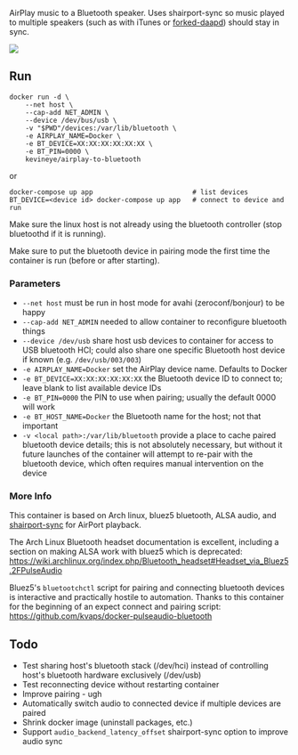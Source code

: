 AirPlay music to a Bluetooth speaker. Uses shairport-sync so music played to multiple speakers (such as with iTunes or [forked-daapd](https://hub.docker.com/r/kevineye/shairport-sync/)) should stay in sync.

[![](https://images.microbadger.com/badges/image/kevineye/airplay-to-bluetooth.svg)](https://microbadger.com/images/kevineye/airplay-to-bluetooth "Get your own image badge on microbadger.com")

## Run

```
docker run -d \
    --net host \
    --cap-add NET_ADMIN \
    --device /dev/bus/usb \
    -v "$PWD"/devices:/var/lib/bluetooth \
    -e AIRPLAY_NAME=Docker \
    -e BT_DEVICE=XX:XX:XX:XX:XX:XX \
    -e BT_PIN=0000 \
    kevineye/airplay-to-bluetooth
```

or

```
docker-compose up app                         # list devices
BT_DEVICE=<device id> docker-compose up app   # connect to device and run
```

Make sure the linux host is not already using the bluetooth controller (stop bluetoothd if it is running).

Make sure to put the bluetooth device in pairing mode the first time the container is run (before or after starting).

### Parameters

* `--net host` must be run in host mode for avahi (zeroconf/bonjour) to be happy
* `--cap-add NET_ADMIN` needed to allow container to reconfigure bluetooth things
* `--device /dev/usb` share host usb devices to container for access to USB bluetooth HCI; could also share one specific Bluetooth host device if known (e.g. `/dev/usb/003/003`)
* `-e AIRPLAY_NAME=Docker` set the AirPlay device name. Defaults to Docker
* `-e BT_DEVICE=XX:XX:XX:XX:XX:XX` the Bluetooth device ID to connect to; leave blank to list available device IDs
* `-e BT_PIN=0000` the PIN to use when pairing; usually the default 0000 will work
* `-e BT_HOST_NAME=Docker` the Bluetooth name for the host; not that important
* `-v <local path>:/var/lib/bluetooth` provide a place to cache paired bluetooth device details; this is not absolutely necessary, but without it future launches of the container will attempt to re-pair with the bluetooth device, which often requires manual intervention on the device

### More Info

This container is based on Arch linux, bluez5 bluetooth, ALSA audio, and [shairport-sync](https://github.com/mikebrady/shairport-sync) for AirPort  playback.

The Arch Linux Bluetooth headset documentation is excellent, including a section on making ALSA work with bluez5 which is deprecated:
https://wiki.archlinux.org/index.php/Bluetooth_headset#Headset_via_Bluez5.2FPulseAudio

Bluez5's `bluetootchctl` script for pairing and connecting bluetooth devices is interactive and practically hostile to automation. Thanks to this container for the beginning of an expect connect and pairing script:
https://github.com/kvaps/docker-pulseaudio-bluetooth

## Todo

* Test sharing host's bluetooth stack (/dev/hci) instead of controlling host's bluetooth hardware exclusively (/dev/usb)
* Test reconnecting device without restarting container
* Improve pairing - ugh
* Automatically switch audio to connected device if multiple devices are paired
* Shrink docker image (uninstall packages, etc.)
* Support `audio_backend_latency_offset` shairport-sync option to improve audio sync